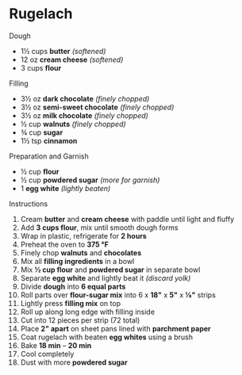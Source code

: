 # Rugelach

Dough
- 1½ cups **butter** *(softened)*
- 12 oz **cream cheese** *(softened)*
- 3 cups **flour**

Filling
- 3½ oz **dark chocolate** *(finely chopped)*
- 3½ oz **semi-sweet chocolate** *(finely chopped)*
- 3½ oz **milk chocolate** *(finely chopped)*
- ½ cup **walnuts** *(finely chopped)*
- ¾ cup **sugar**
- 1½ tsp **cinnamon**

Preparation and Garnish
- ½ cup **flour**
- ½ cup **powdered sugar** *(more for garnish)*
- 1 **egg white** *(lightly beaten)*

Instructions
1. Cream **butter** and **cream cheese** with paddle until light and fluffy
1. Add **3 cups flour**, mix until smooth dough forms
1. Wrap in plastic, refrigerate for **2 hours**
1. Preheat the oven to **375 °F**
1. Finely chop **walnuts** and **chocolates**
1. Mix all **filling ingredients** in a bowl
1. Mix **½ cup flour** and **powdered sugar** in separate bowl
1. Separate **egg white** and lightly beat it *(discard yolk)*
1. Divide **dough** into **6 equal parts**
1. Roll parts over **flour-sugar mix** into 6 x **18"** x **5"** x **⅛"** strips
1. Lightly press **filling mix** on top
1. Roll up along long edge with filling inside
1. Cut into 12 pieces per strip (72 total)
1. Place **2" apart** on sheet pans lined with **parchment paper**
1. Coat rugelach with beaten **egg whites** using a brush
1. Bake **18 min** – **20 min**
1. Cool completely
1. Dust with more **powdered sugar**
